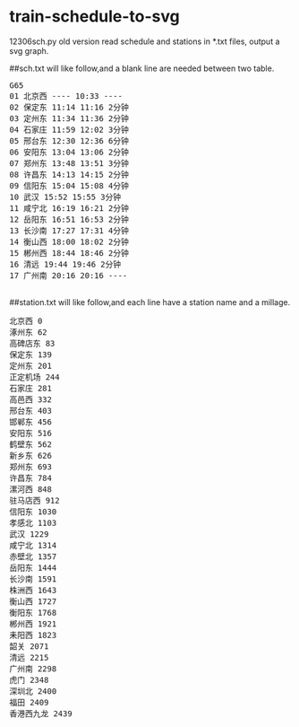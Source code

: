 # train-schedule-to-svg
12306sch.py old version read schedule and stations in *.txt files, output a svg graph.

##sch.txt will like follow,and a blank line are needed between two table.
<pre>
G65
01 北京西 ---- 10:33 ---- 
02 保定东 11:14 11:16 2分钟 
03 定州东 11:34 11:36 2分钟 
04 石家庄 11:59 12:02 3分钟 
05 邢台东 12:30 12:36 6分钟 
06 安阳东 13:04 13:06 2分钟 
07 郑州东 13:48 13:51 3分钟 
08 许昌东 14:13 14:15 2分钟 
09 信阳东 15:04 15:08 4分钟 
10 武汉 15:52 15:55 3分钟 
11 咸宁北 16:19 16:21 2分钟 
12 岳阳东 16:51 16:53 2分钟 
13 长沙南 17:27 17:31 4分钟 
14 衡山西 18:00 18:02 2分钟 
15 郴州西 18:44 18:46 2分钟 
16 清远 19:44 19:46 2分钟 
17 广州南 20:16 20:16 ---- 

</pre>
##station.txt will like follow,and each line have a station name and a millage.
<pre>
北京西 0
涿州东 62
高碑店东 83
保定东 139
定州东 201
正定机场 244
石家庄 281
高邑西 332
邢台东 403
邯郸东 456
安阳东 516
鹤壁东 562
新乡东 626
郑州东 693
许昌东 784
漯河西 848
驻马店西 912
信阳东 1030
孝感北 1103
武汉 1229
咸宁北 1314
赤壁北 1357
岳阳东 1444
长沙南 1591
株洲西 1643
衡山西 1727
衡阳东 1768
郴州西 1921
耒阳西 1823
韶关 2071
清远 2215
广州南 2298
虎门 2348
深圳北 2400
福田 2409
香港西九龙 2439
</pre>
